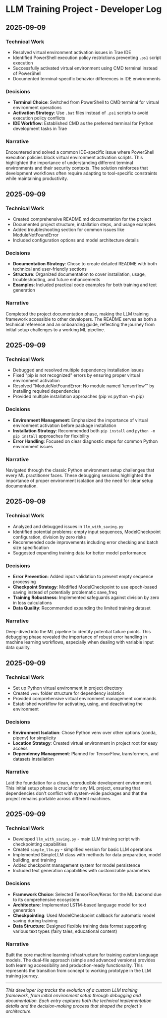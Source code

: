# LLM Training Project - Developer Log

## 2025-09-09

### Technical Work
- Resolved virtual environment activation issues in Trae IDE
- Identified PowerShell execution policy restrictions preventing `.ps1` script execution
- Successfully activated virtual environment using CMD terminal instead of PowerShell
- Documented terminal-specific behavior differences in IDE environments

### Decisions
- **Terminal Choice**: Switched from PowerShell to CMD terminal for virtual environment operations
- **Activation Strategy**: Use `.bat` files instead of `.ps1` scripts to avoid execution policy conflicts
- **IDE Workflow**: Established CMD as the preferred terminal for Python development tasks in Trae

### Narrative
Encountered and solved a common IDE-specific issue where PowerShell execution policies block virtual environment activation scripts. This highlighted the importance of understanding different terminal environments and their security contexts. The solution reinforces that development workflows often require adapting to tool-specific constraints while maintaining productivity.

## 2025-09-09

### Technical Work
- Created comprehensive README.md documentation for the project
- Documented project structure, installation steps, and usage examples
- Added troubleshooting section for common issues like ModuleNotFoundError
- Included configuration options and model architecture details

### Decisions
- **Documentation Strategy**: Chose to create detailed README with both technical and user-friendly sections
- **Structure**: Organized documentation to cover installation, usage, troubleshooting, and future enhancements
- **Examples**: Included practical code examples for both training and text generation

### Narrative
Completed the project documentation phase, making the LLM training framework accessible to other developers. The README serves as both a technical reference and an onboarding guide, reflecting the journey from initial setup challenges to a working ML pipeline.

## 2025-09-09

### Technical Work
- Debugged and resolved multiple dependency installation issues
- Fixed "pip is not recognized" errors by ensuring proper virtual environment activation
- Resolved "ModuleNotFoundError: No module named 'tensorflow'" by installing required dependencies
- Provided multiple installation approaches (pip vs python -m pip)

### Decisions
- **Environment Management**: Emphasized the importance of virtual environment activation before package installation
- **Installation Strategy**: Recommended both `pip install` and `python -m pip install` approaches for flexibility
- **Error Handling**: Focused on clear diagnostic steps for common Python environment issues

### Narrative
Navigated through the classic Python environment setup challenges that every ML practitioner faces. These debugging sessions highlighted the importance of proper environment isolation and the need for clear setup documentation.

## 2025-09-09

### Technical Work
- Analyzed and debugged issues in `llm_with_saving.py`
- Identified potential problems: empty input sequences, ModelCheckpoint configuration, division by zero risks
- Recommended code improvements including error checking and batch size specification
- Suggested expanding training data for better model performance

### Decisions
- **Error Prevention**: Added input validation to prevent empty sequence processing
- **Checkpoint Strategy**: Modified ModelCheckpoint to use epoch-based saving instead of potentially problematic save_freq
- **Training Robustness**: Implemented safeguards against division by zero in loss calculations
- **Data Quality**: Recommended expanding the limited training dataset

### Narrative
Deep-dived into the ML pipeline to identify potential failure points. This debugging phase revealed the importance of robust error handling in machine learning workflows, especially when dealing with variable input data quality.

## 2025-09-09

### Technical Work
- Set up Python virtual environment in project directory
- Created `venv` folder structure for dependency isolation
- Provided comprehensive virtual environment management commands
- Established workflow for activating, using, and deactivating the environment

### Decisions
- **Environment Isolation**: Chose Python venv over other options (conda, pipenv) for simplicity
- **Location Strategy**: Created virtual environment in project root for easy access
- **Dependency Management**: Planned for TensorFlow, transformers, and datasets installation

### Narrative
Laid the foundation for a clean, reproducible development environment. This initial setup phase is crucial for any ML project, ensuring that dependencies don't conflict with system-wide packages and that the project remains portable across different machines.

## 2025-09-09

### Technical Work
- Developed `llm_with_saving.py` - main LLM training script with checkpointing capabilities
- Created `simple_llm.py` - simplified version for basic LLM operations
- Implemented SimpleLLM class with methods for data preparation, model building, and training
- Added checkpoint management system for model persistence
- Included text generation capabilities with customizable parameters

### Decisions
- **Framework Choice**: Selected TensorFlow/Keras for the ML backend due to its comprehensive ecosystem
- **Architecture**: Implemented LSTM-based language model for text generation
- **Checkpointing**: Used ModelCheckpoint callback for automatic model saving during training
- **Data Structure**: Designed flexible training data format supporting various text types (fairy tales, educational content)

### Narrative
Built the core machine learning infrastructure for training custom language models. The dual-file approach (simple and advanced versions) provides both learning accessibility and production-ready functionality. This represents the transition from concept to working prototype in the LLM training journey.

---

*This developer log tracks the evolution of a custom LLM training framework, from initial environment setup through debugging and documentation. Each entry captures both the technical implementation details and the decision-making process that shaped the project's architecture.*